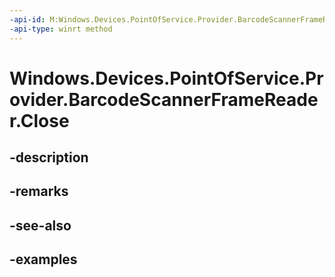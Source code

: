 ```yaml
---
-api-id: M:Windows.Devices.PointOfService.Provider.BarcodeScannerFrameReader.Close
-api-type: winrt method
---
```


<!-- Method syntax.
public void BarcodeScannerFrameReader.Close()
-->

# Windows.Devices.PointOfService.Provider.BarcodeScannerFrameReader.Close

## -description

## -remarks

## -see-also

## -examples

